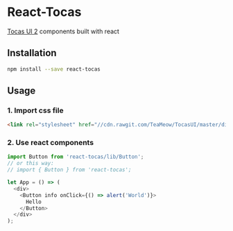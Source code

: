 # React-Tocas

[Tocas UI 2](https://tocas-ui.com/) components built with react


## Installation

``` bash
npm install --save react-tocas
```

## Usage

### 1. Import css file

``` html
<link rel="stylesheet" href="//cdn.rawgit.com/TeaMeow/TocasUI/master/dist/tocas.min.css">
```

### 2. Use react components

``` js
import Button from 'react-tocas/lib/Button';
// or this way:
// import { Button } from 'react-tocas';

let App = () => (
  <div>
    <Button info onClick={() => alert('World')}>
      Hello
    </Button>
  </div>
);
```
